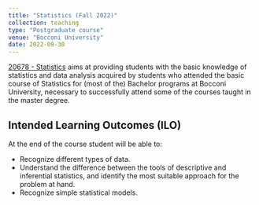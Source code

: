 ```yaml
---
title: "Statistics (Fall 2022)"
collection: teaching
type: "Postgraduate course"
venue: "Bocconi University"
date: 2022-09-30
---
```

[20678 - Statistics](https://didattica.unibocconi.eu/ts/tsn_anteprima.php?cod_ins=20678&anno=2023&IdPag=) aims at providing students with the basic knowledge of statistics and data analysis acquired by students who attended the basic course of Statistics for (most of the) Bachelor programs at Bocconi University, necessary to successfully attend some of the courses taught in the master degree. 

## Intended Learning Outcomes (ILO)
At the end of the course student will be able to:
- Recognize different types of data.
- Understand the difference between the tools of descriptive and inferential statistics, and identify the most suitable approach for the problem at hand.
- Recognize simple statistical models.
  
